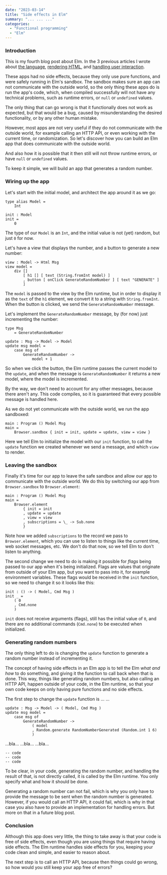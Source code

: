 ```yaml
---
date: "2023-03-14"
title: "Side effects in Elm"
summary: "... ... ..."
categories:
  - "Functional programming"
  - "Elm"
---
```


### Introduction

This is my fourth blog post about Elm. In the 3 previous articles I wrote about [the language](/elm-baby-steps), [rendering HTML](/elm-rendering-html), and [handling user interaction](/elm-user-interaction).

These apps had no side effects, because they only use pure functions, and were safely running in Elm's sandbox. The sandbox makes sure an app can not communicate with the outside world, so the only thing these apps do is run the app's code, which, when compiled successfully will not have any technical problems, such as runtime errors, or `null` or `undefined` values.

The only thing that can go wrong is that it functionally does not work as expected, but that would be a bug, caused by misunderstanding the desired functionality, or by any other human mistake.

However, most apps are not very useful if they do not communicate with the outside world, for example calling an HTTP API, or even working with the current time, or randomization. So let's discover how you can build an Elm app that does communicate with the outside world.

And also how it is possible that it then still will not throw runtime errors, or have `null` or `undefined` values.

To keep it simple, we will build an app that generates a random number.

### Wiring up the app

Let's start with the initial model, and architect the app around it as we go:

```
type alias Model =
    Int

init : Model
init =
    0
```

The type of our `Model` is an `Int`, and the initial value is not (yet) random, but just `0` for now.

Let's have a view that displays the number, and a button to generate a new number:

```
view : Model -> Html Msg
view model =
    div []
        [ h1 [] [ text (String.fromInt model) ]
        , button [ onClick GenerateRandomNumber ] [ text "GENERATE" ]
        ]
```

The `model` is passed to the view by the Elm runtime, but in order to display it as the `text` of the `h1` element, we convert it to a string with `String.fromInt`. When the button is clicked, we send the `GenerateRandomNumber` message.

Let's implement the `GenerateRandomNumber` message, by (for now) just incrementing the number:

```
type Msg
    = GenerateRandomNumber

update : Msg -> Model -> Model
update msg model =
    case msg of
        GenerateRandomNumber ->
            model + 1
```

So when we click the button, the Elm runtime passes the current model to the `update`, and when the message is `GenerateRandomNumber` it returns a new model, where the model is incremented.

By the way, we don't need to account for any other messages, because there aren't any. This code compiles, so it is guaranteed that every possible message is handled here.

As we do not yet communicate with the outside world, we run the app sandboxed:

```
main : Program () Model Msg
main =
    Browser.sandbox { init = init, update = update, view = view }
```

Here we tell Elm to initialize the model with our `init` function, to call the `update` function we created whenever we send a message, and which `view` to render.

### Leaving the sandbox

Finally it's time for our app to leave the safe sandbox and allow our app to communicate with the outside world. We do this by switching our app from `Browser.sandbox` to `Browser.element`:

```
main : Program () Model Msg
main =
    Browser.element
        { init = init
        , update = update
        , view = view
        , subscriptions = \_ -> Sub.none
        }
```

Note how we added `subscriptions` to the record we pass to `Browser.element`, which you can use to listen to things like the current time, web socket messages, etc. We don't do that now, so we tell Elm to don't listen to anything.

The second change we need to do is making it possible for _flags_ being passed to our app when it's being initialized. Flags are values that originate from outside of your Elm app, but you want to pass into it, for example environment variables. These flags would be received in the `init` function, so we need to change it so it looks like this:

```
init : () -> ( Model, Cmd Msg )
init _ =
    ( 0
    , Cmd.none
    )
```

`init` does not receive arguments (flags), still has the initial value of `0`, and there are no additional commands (`Cmd.none`) to be executed when initialized.

### Generating random numbers

The only thing left to do is changing the `update` function to generate a random number instead of incrementing it.

The concept of having side effects in an Elm app is to tell the Elm _what and how_ to do something, and giving it the function to call back when that is done. This way, things like generating random numbers, but also calling an HTTP API, happen outside of your code, in the Elm runtime, so that your own code keeps on only having pure functions and no side effects.

The first step to change the `update` function is ... ...

```
update : Msg -> Model -> ( Model, Cmd Msg )
update msg model =
    case msg of
        GenerateRandomNumber ->
            ( model
            , Random.generate RandomNumberGenerated (Random.int 1 6)
            )
```

...bla...
...bla...
...bla...

```
-- code
-- code
-- code
```

To be clear, in your code, generating the random number, and handling the result of that, is not directly called, it is called by the Elm runtime. You only specify what and how it should be done.

Generating a random number can not fail, which is why you only have to provide the message to be sent when the random number is generated. However, if you would call an HTTP API, it could fail, which is why in that case you also have to provide an implementation for handling errors. But more on that in a future blog post.

### Conclusion

Although this app does very little, the thing to take away is that your code is free of side effects, even though you are using things that require having side effects. The Elm runtime handles side effects for you, keeping your code clean and simple, and easier to reason about.

The next step is to call an HTTP API, because then things could go wrong, so how would you still keep your app free of errors?



